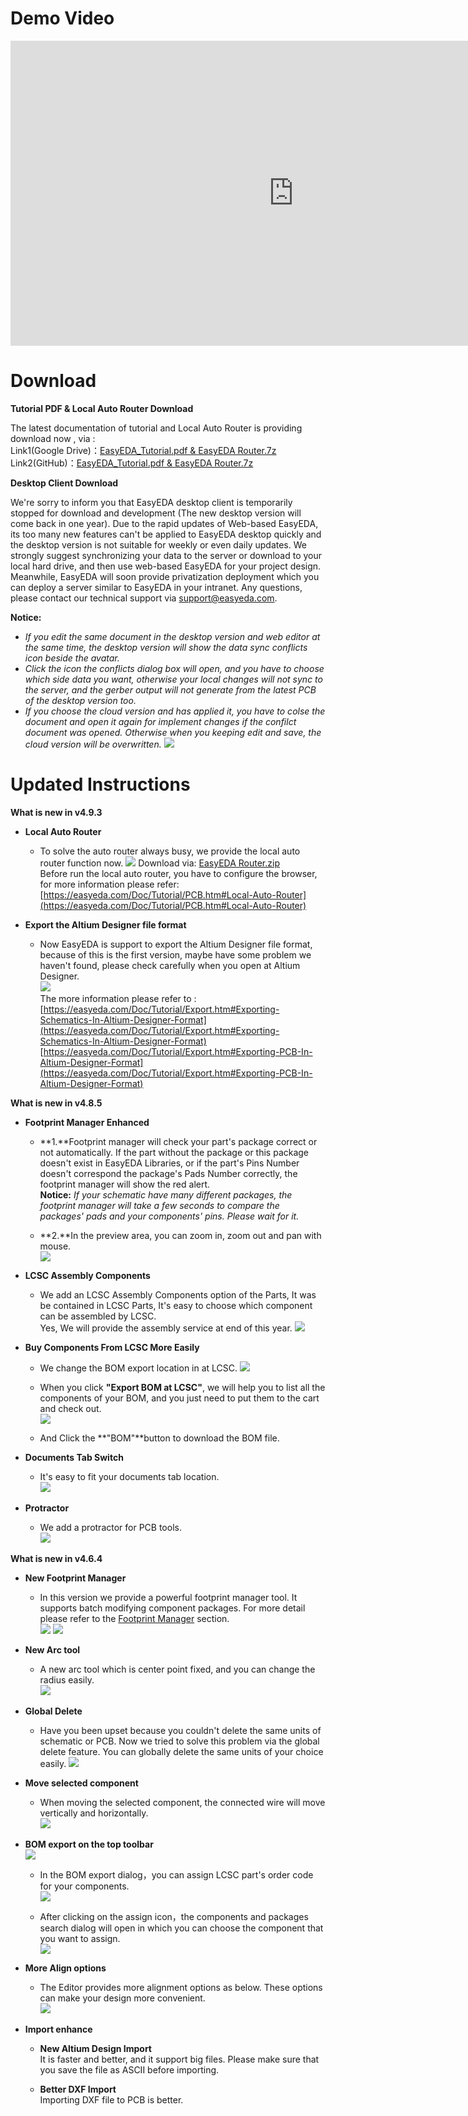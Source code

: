 
# Demo Video

<iframe width="906" height="488" src="https://www.youtube.com/embed/gnffNQcJezY" frameborder="0" allowfullscreen></iframe>

# Download

**Tutorial PDF & Local Auto Router Download**

The latest documentation of tutorial and Local Auto Router is providing download now , via :   
Link1(Google Drive)：[EasyEDA\_Tutorial.pdf & EasyEDA Router.7z](https://drive.google.com/drive/folders/0BwqCaNlgtS3UZkM3UFZqVkRqNHM?usp=sharing)  
Link2(GitHub)：[EasyEDA\_Tutorial.pdf & EasyEDA Router.7z](https://github.com/dillonHe/EasyEDA-Documents/tree/master/Tutorial/Doc)

**Desktop Client Download**

We're sorry to inform you that EasyEDA desktop client is temporarily stopped for download and development (The new desktop version will come back in one year). Due to the rapid updates of Web-based EasyEDA, its too many new features can't be applied to EasyEDA desktop quickly and the desktop version is not suitable for weekly or even daily updates. We strongly suggest synchronizing your data to the server or download to your local hard drive, and then use web-based EasyEDA for your project design. 
Meanwhile, EasyEDA will soon provide privatization deployment which you can deploy a server similar to EasyEDA in your intranet.
Any questions, please contact our technical support via support@easyeda.com. 

**Notice:**

-	*If you edit the same document in the desktop version and web editor at the same time, the desktop version will show the data sync conflicts icon beside the avatar.*
-	*Click the icon the conflicts dialog box will open, and you have to choose which side data you want, otherwise your local changes will not sync to the server, and the gerber output will not generate from the latest PCB of the desktop version too.*
-	*If you choose the cloud version and has applied it, you have to colse the document and open it again for implement changes if  the confilct document was opened. Otherwise when you keeping edit and save, the cloud version will be overwritten.*
![](images/285_Introduction_DesktopVersionSyncConflict.png)

# Updated Instructions

**What is new in v4.9.3**

-	**Local Auto Router**

	-	To solve the auto router always busy, we provide the local auto router function now.
![](./images/289_PCB_LocalAutoRouter_Dialog.png)
Download via: [EasyEDA Router.zip](https://lceda.cn/EasyEDA-Router.zip)  
Before run the local auto router, you have to configure the browser, for more information please refer: [https://easyeda.com/Doc/Tutorial/PCB.htm#Local-Auto-Router](https://easyeda.com/Doc/Tutorial/PCB.htm#Local-Auto-Router)


-	**Export the Altium Designer file format**

	-	Now EasyEDA is support to export the Altium Designer file format, because of this is the first version, maybe have some problem we haven't found, please check carefully when you open at Altium Designer.  
![](images/292_Export_SchematicInAltium.png)  
The more information please refer to :  
[https://easyeda.com/Doc/Tutorial/Export.htm#Exporting-Schematics-In-Altium-Designer-Format](https://easyeda.com/Doc/Tutorial/Export.htm#Exporting-Schematics-In-Altium-Designer-Format)  
[https://easyeda.com/Doc/Tutorial/Export.htm#Exporting-PCB-In-Altium-Designer-Format](https://easyeda.com/Doc/Tutorial/Export.htm#Exporting-PCB-In-Altium-Designer-Format)


**What is new in v4.8.5**

-	**Footprint Manager Enhanced**

	-	**1.**Footprint manager will check your part's package correct or not automatically.  If the part without the package or this package doesn't exist in EasyEDA Libraries, or if the part's Pins Number doesn't correspond the package's Pads Number correctly, the footprint manager will show the red alert.  
	**Notice:** *If your schematic have many different packages, the footprint manager will take a few seconds to compare the packages' pads and your components' pins. Please wait for it.*  

	-	**2.**In the preview area, you can zoom in, zoom out and pan with mouse.  
![](images/281_Schematic_FootprintManagerEnhance.png)

-	**LCSC Assembly Components**

	-	We add an LCSC Assembly Components option of the Parts, It was be contained in LCSC Parts,  It's easy to choose which component can be assembled by LCSC.   
Yes, We will provide the assembly service at end of this year.
![](images/282_Schematic_Parts_AssemblyComponents.png)

-	**Buy Components From LCSC More Easily**

	-	We change the BOM export location in at LCSC.
![](images/284_Export_BOM_ExportBOMDailog.png)  

	-	When you click **"Export BOM at LCSC"**, we will help you to list all the components of your BOM,  and you just need to put them to the cart and check out.  
![](images/283_Export_BOM_ExportFromLCSC.png)
	-	And Click the **"BOM"**button to download the BOM file.

-	**Documents Tab Switch**

	-	It's easy to fit your documents tab location.  
![](images/279_Introduction_EditorTabSwitch.gif)

-	**Protractor**

	-	We add a protractor for PCB tools.  
![](images/280_PCB_PCBTools_Protractor.gif)


**What is new in v4.6.4** 

-	**New Footprint Manager**

	-	In this version we provide a powerful footprint manager tool. It supports batch modifying component packages. For more detail please refer to the [Footprint Manager](./Schematic.htm#Footprint-Manager) section.  
![](images/264_Schematic_FootprintManager.png)
![](images/267_Schematic_FootprintManagerUI.png)


-	**New Arc tool**

	-	A new arc tool which is center point fixed, and you can change the radius easily.  
![](./images/269_PCB_Arc_Center.gif)

-	**Global Delete**

	-	Have you been upset because you couldn't delete the same units of schematic or PCB. Now we tried to solve this problem via the global delete feature.  You can globally delete the same units of your choice easily.
![](./images/272_Introduction_Skill_GlobalDelete.png)

-	**Move selected component**

	-	When moving the selected component, the connected wire will move vertically and horizontally.  
![](images/273_Schematic_WireAndComponentMove.gif)

-	**BOM export on the top toolbar**  
![](images/273_Export_BOM_Icon.png)

	-	In the BOM export dialog，you can assign LCSC part's order code for your components.  
![](images/085_Export_BOM_Assign.png)

	-	After clicking on the assign icon，the components and packages search dialog will open in which you can choose the component that you want to assign.  
![](images/274_Export_BOM_Assigned.png)


-	**More Align options**

	-	The Editor provides more alignment options as below.  These options can make your design more convenient.  
![](images/275_Introduction_Align.png)


-	**Import enhance**

	-	**New Altium Design Import**  
                It is faster and better, and it support big files. Please make sure that you save the file as ASCII before importing.  

	-	**Better DXF Import**  
		Importing DXF file to PCB is better.

